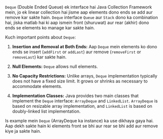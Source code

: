 `Deque` (Double Ended Queue) ek interface hai Java Collection Framework mein, jo ek linear collection hai jisme aap elements dono ends se add aur remove kar sakte hain. `Deque` interface `Queue` aur `Stack` dono ka combination hai, jiska matlab hai ki aap ismein front (shuruwat) aur rear (akhir) dono ends se elements ko manage kar sakte hain.

Kuch important points about `Deque`:

1. **Insertion and Removal at Both Ends:** Aap `Deque` mein elements ko dono ends se insert (`addFirst` or `addLast`) aur remove (`removeFirst` or `removeLast`) kar sakte hain.

2. **Null Elements:** `Deque` allows null elements.

3. **No Capacity Restrictions:** Unlike arrays, `Deque` implementation typically does not have a fixed size limit. It grows or shrinks as necessary to accommodate elements.

4. **Implementation Classes:** Java provides two main classes that implement the `Deque` interface: `ArrayDeque` and `LinkedList`. `ArrayDeque` is based on resizable array implementation, and `LinkedList` is based on doubly-linked list implementation.


Is example mein `Deque` (ArrayDeque ka instance) ka use dikhaya gaya hai. Aap dekh sakte hain ki elements front se bhi aur rear se bhi add aur remove kiye ja sakte hain.